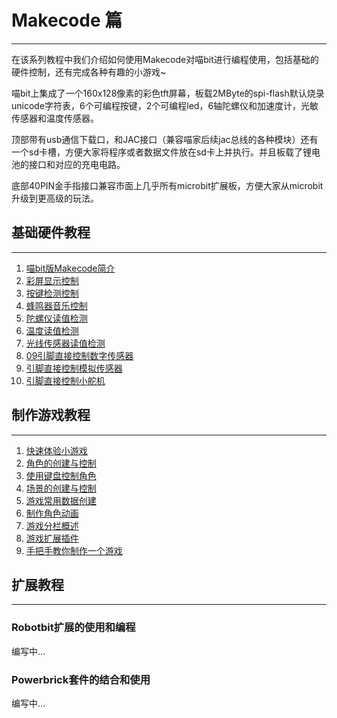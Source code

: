 # Makecode 篇

---

在该系列教程中我们介绍如何使用Makecode对喵bit进行编程使用，包括基础的硬件控制，还有完成各种有趣的小游戏~

喵bit上集成了一个160x128像素的彩色tft屏幕，板载2MByte的spi-flash默认烧录unicode字符表，6个可编程按键，2个可编程led，6轴陀螺仪和加速度计，光敏传感器和温度传感器。

顶部带有usb通信下载口，和JAC接口（兼容喵家后续jac总线的各种模块）还有一个sd卡槽，方便大家将程序或者数据文件放在sd卡上并执行。并且板载了锂电池的接口和对应的充电电路。

底部40PIN金手指接口兼容市面上几乎所有microbit扩展板，方便大家从microbit升级到更高级的玩法。

## 基础硬件教程

---

1. [喵bit版Makecode简介](./makecode/02喵bit版Makecode简介 ':id = h01')
2. [彩屏显示控制](./makecode/03彩屏显示控制)
3. [按键检测控制](./makecode/04按键检测控制)
4. [蜂鸣器音乐控制](./makecode/05蜂鸣器音乐控制)
5. [陀螺仪读值检测](./makecode/06陀螺仪读值检测)
6. [温度读值检测](./makecode/07温度读值检测)
7. [光线传感器读值检测](./makecode/08光线传感器读值检测)
8. [09引脚直接控制数字传感器](./makecode/09引脚直接控制数字传感器)
9. [引脚直接控制模拟传感器](./makecode/10引脚直接控制模拟传感器)
10. [引脚直接控制小舵机](./makecode/11引脚直接控制小舵机)

## 制作游戏教程

---

1. [快速体验小游戏](./makecode/12快速体验小游戏——小鸟躲障碍)
2. [角色的创建与控制](./makecode/13精灵（角色）创建与控制)
3. [使用键盘控制角色](./makecode/14精灵（角色）键盘移动)
4. [场景的创建与控制](./makecode/15场景创建与控制)
5. [游戏常用数据创建](./makecode/16常用游戏信息数据创建)
6. [制作角色动画](./makecode/17角色动画)
7. [游戏分栏概述](./makecode/18游戏分栏介绍)
8. [游戏扩展插件](./makecode/19游戏插件扩展)
9. [手把手教你制作一个游戏](./makecode/20新手上路，创建一个小游戏)


## 扩展教程

---

### Robotbit扩展的使用和编程
编写中...

### Powerbrick套件的结合和使用
编写中...